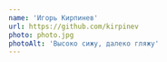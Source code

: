 ```yaml
---
name: 'Игорь Кирпинев'
url: https://github.com/kirpinev
photo: photo.jpg
photoAlt: 'Высоко сижу, далеко гляжу'
---
```


